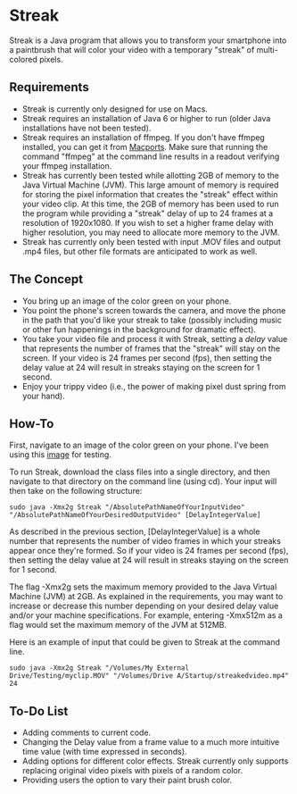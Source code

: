 Streak
======

Streak is a Java program that allows you to transform your smartphone into a paintbrush that will color your video with a temporary "streak" of multi-colored pixels.  

Requirements
------------

* Streak is currently only designed for use on Macs. 
* Streak requires an installation of Java 6 or higher to run (older Java installations have not been tested).    
* Streak requires an installation of ffmpeg.  If you don't have ffmpeg installed, you can get it from [Macports](http://www.macports.org/).  Make sure that running the command "ffmpeg" at the command line results in a readout verifying your ffmpeg installation.
* Streak has currently been tested while allotting 2GB of memory to the Java Virtual Machine (JVM).  This large amount of memory is required for storing the pixel information that creates the "streak" effect within your video clip.  At this time, the 2GB of memory has been used to run the program while providing a "streak" delay of up to 24 frames at a resolution of 1920x1080.  If you wish to set a higher frame delay with higher resolution, you may need to allocate more memory to the JVM.
* Streak has currently only been tested with input .MOV files and output .mp4 files, but other file formats are anticipated to work as well.  


The Concept
-----------
* You bring up an image of the color green on your phone.
* You point the phone's screen towards the camera, and move the phone in the path that you'd like your streak to take (possibly including music or other fun happenings in the background for dramatic effect).  
* You take your video file and process it with Streak, setting a *delay* value that represents the number of frames that the "streak" will stay on the screen.  If your video is 24 frames per second (fps), then setting the delay value at 24 will result in streaks staying on the screen for 1 second.  
* Enjoy your trippy video (i.e., the power of making pixel dust spring from your hand).  


How-To
------

First, navigate to an image of the color green on your phone.  I've been using this [image](http://2.bp.blogspot.com/-2sqlpdOHQzU/TzvySTSe-QI/AAAAAAAABXk/UhcaaKL_n9c/s1600/iphone-wallpaper-flashy-green.jpg) for testing.  

To run Streak, download the class files into a single directory, and then navigate to that directory on the command line (using cd). Your input will then take on the following structure:

	sudo java -Xmx2g Streak "/AbsolutePathNameOfYourInputVideo" "/AbsolutePathNameOfYourDesiredOutputVideo" [DelayIntegerValue]

As described in the previous section, [DelayIntegerValue] is a whole number that represents the number of video frames in which your streaks appear once they're formed. So if your video is 24 frames per second (fps), then setting the delay value at 24 will result in streaks staying on the screen for 1 second. 

The flag -Xmx2g sets the maximum memory provided to the Java Virtual Machine (JVM) at 2GB.  As explained in the requirements, you may want to increase or decrease this number depending on your desired delay value and/or your machine specifications. For example, entering -Xmx512m as a flag would set the maximum memory of the JVM at 512MB.  

Here is an example of input that could be given to Streak at the command line.  

	sudo java -Xmx2g Streak "/Volumes/My External Drive/Testing/myclip.MOV" "/Volumes/Drive A/Startup/streakedvideo.mp4" 24


To-Do List
----------
* Adding comments to current code.
* Changing the Delay value from a frame value to a much more intuitive time value (with time expressed in seconds).
* Adding options for different color effects. Streak currently only supports replacing original video pixels with pixels of a random color.  
* Providing users the option to vary their paint brush color.
